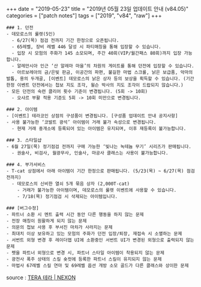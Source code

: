 +++
date = "2019-05-23"
title = "2019년 05월 23일 업데이트 안내 (v84.05)"
categories = ["patch notes"]
tags = ["2019", "v84", "raw"]
+++

```
### 1. 던전
- 데모로스의 룰렛(5인)
  - 6/27(목) 점검 전까지 기간 한정으로 오픈됩니다.
  - 65레벨, 장비 레벨 446 달성 시 파티매칭을 통해 입장할 수 있습니다.
  - 입장 시 모험의 주화가 145 소모되며, 주간 40회(VIP/월간패스 80회)까지 입장 가능합니다.
  - 알레만시아 인근 ‘산 알레마 마을’의 차원의 게이트를 통해 던전에 입장할 수 있습니다.
  - 아르보레아의 금/은빛 판금, 이공간의 파편, 불길한 마법 스크롤, 낡은 보급품, 악마의 발톱, 용의 두개골, [이벤트] 데모로스의 낡은 상자 등의 보상을 획득할 수 있습니다. (기간 한정 이벤트 던전에서는 첩보 지도 조각, 윌슨 박사의 지도 조각이 드랍되지 않습니다.)
- 모든 던전의 숙련 클리어 횟수 기준이 변경됩니다. (5회 -> 10회)
  - 오샤르 부활 적용 기준도 5회 -> 10회 미만으로 변경됩니다.

### 2. 아이템
- [이벤트] 테라코인 상점의 구성품이 변경됩니다. [구성품 업데이트 안내 공지사항]
- 사용 불가능한 ‘코발트 광석’ 아이템이 거래 불가 속성으로 변경됩니다.
  - 현재 거래 중개소에 등록되어 있는 아이템은 유지되며, 이후 재등록이 불가능합니다.

### 3. 스타일샵
- 6월 27일(목) 정기점검 전까지 구매 가능한 ‘빛나는 녹테늄 무기’ 시리즈가 판매됩니다.
  - 권술사, 비검사, 월광무사, 인술사, 마공사 클래스는 사용이 불가능합니다.

### 4. 부가서비스
- T-cat 상점에서 아래 아이템이 기간 한정으로 판매됩니다. (5/23(목) ~ 6/27(목) 점검 전까지)
  - 데모로스의 신비한 열쇠 5개 묶음 상자 (2,000T-cat)
    - 거래가 불가능한 아이템이며, 데모로스의 룰렛 이벤트에 사용할 수 있습니다.
    - 7/18(목) 정기점검 시 삭제되는 아이템입니다.

### [버그수정]
- 파트너 소환 시 멘트 출력 시간 동안 다른 행동을 하지 않는 문제
- 전장 매칭이 원활하게 되지 않는 문제
- 의문의 첩보 사용 후 부서진 마차가 사라지는 문제
- 최대치 이상 보유하고 있는 모험의 주화가 던전 입장/퇴장, 재접속 시 소멸하는 문제
- 서번트 외형 변경 후 레이더맵 UI에 소환중인 서번트 UI가 변경된 외형으로 출력되지 않는 문제
- 펫을 파트너 외형으로 변경 시, 파트너 스타일 아이템이 착용되지 않는 문제
- 광전사 폭주 상태의 스킬 숏컷에 등록한 파트너 스킬이 유지되지 않는 문제
- 마법사 67레벨 스킬 연마 및 69레벨 옵션 개방 소모 골드가 다른 클래스와 상이한 문제
```

source : [TERA 테라 | NEXON](http://tera.nexon.com/news/update/view.aspx?n4articlesn=394)
